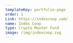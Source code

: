 ```yaml
---
templateKey: portfolio-page
order: 1
Link: https://indexcoop.com/
name: Index Coop
type: Crypto Master Fund
image: /img/indexcoop.svg
---
```

